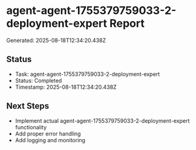 # agent-agent-1755379759033-2-deployment-expert Report

Generated: 2025-08-18T12:34:20.438Z

## Status
- Task: agent-agent-1755379759033-2-deployment-expert
- Status: Completed
- Timestamp: 2025-08-18T12:34:20.438Z

## Next Steps
- Implement actual agent-agent-1755379759033-2-deployment-expert functionality
- Add proper error handling
- Add logging and monitoring
